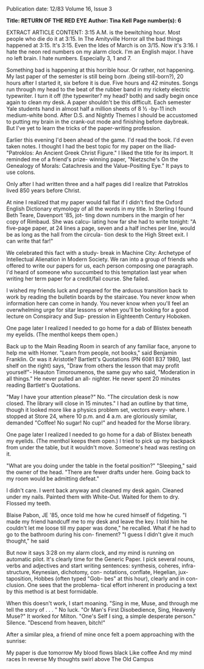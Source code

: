 Publication date: 12/83
Volume 16, Issue 3

**Title: RETURN OF THE RED EYE**
**Author: Tina Kell**
**Page number(s): 6**

EXTRACT ARTICLE CONTENT:
3:15 A.M. is the bewitching hour.
Most people who die do it at 3:15. In
The Amityville Horror all the bad things
happened at 3:15. It's 3:15. Even the
Ides of March is on 3/15. Now it's
3:16. I hate the neon red numbers on
my alarm clock. I'm an English major.
I have no left brain. I hate numbers.
Especially 3, 1 and 7.


Something bad is happening at this
horrible hour. Or rather, not happening. My last paper of the semester is
still being born .(being still-born?), 20
hours after I started it, six before it is
due. Five hours and 42 minutes.
Songs run through my head to the
beat of the rubber band in my rickety
electric typewriter. I turn it off (the
typewriter? my head? both) and sadly
begin once again to clean my desk.
A paper shouldn't be this difficult.
Each semester Yale students hand in
almost
half a
million
sheets of
8 ½ -by-11 inch medium-white bond.
After D.S. and Nightly Themes I
should be accustomed to putting my
brain in the crank-out mode and
finishing before daybreak. But I've yet
to learn the tricks of the paper-writing
profession.


Earlier this evening I'd been ahead
of the game. I'd read the book. I'd even
taken notes. I thought I had the best
topic for my paper on the Iliad-
"Patroklos: An Ancient Greek Christ
Figure." I liked the title for its import.
It reminded me of a friend's prize-
winning paper, "Nietzsche's On the
Genealogy of Morals: Catachresis and the
Value-Positing Eye." It pays to use colons.


Only after I had written three and a
half pages did I realize that Patroklos
lived 850 years before Christ.


At nine I realized that my paper
would fall flat if I didn't find the Oxford
English
Dictionary etymology of
all the words in my title. In Sterling I
found Beth Teare, Davenport '85, jot-
ting down numbers in the margin of
her copy of Rimbaud. She was calcu-
lating how far she had to write tonight:
"A five-page paper, at 24 lines a page,
seven and a half inches per line, would
be as long as the hall from the circula-
tion desk to the High Street exit. I can
write that far!"


We celebrated this fact with a study-
break in Machine City: Archetype of
Intellectual
Alienation
in
Modern
Society. We ran into a group of friends
who offered to write our papers for us,
each person composing one paragraph.
I'd heard of someone who succumbed
to this temptation last year when
writing her term paper for a credit/fail
course. She failed.


I
wished my friends luck and
prepared for the arduous transition
back to work by reading the bulletin
boards by the staircase. You never
know when information here can come
in handy. You never know when you'll
feel an overwhelming urge for sitar
lessons or when you'll be looking for a
good lecture on Conspiracy and Sup-
pression
in Eighteenth Century
Hoboken.



One page later I realized I
needed to go home for a dab
of Blistex beneath my
eyelids. (The menthol keeps
them open.)


Back up to the Main Reading Room
in search of any familiar face, anyone
to help me with Homer. "Learn from
people, not books," said Benjamin
Franklin. Or was it Aristotle? Bartlett's
Quotations (PN 6081 B37 1980, last
shelf on the right) says, "Draw from
others the lesson that may profit
yourself"- Heauton Timoroumenos,
the same guy who said, "Moderation in
all things." He never pulled an all-
nighter. He never spent 20 minutes
reading Bartlett's Quotations.


"May I have your attention please?"
No. "The circulation desk is now
closed. The library will close in 15
minutes." I had an outline by that
time, though it looked more like a
physics problem set, vectors every-
where. I stopped at Store 24, where 10
p.m. and 4 a.m. are gloriously similar,
demanded "Coffee! No sugar! No
cup!" and headed for the Morse
library.


One page later I realized I needed to
go home for a dab of Blistex beneath
my eyelids. (The menthol keeps them
open.) I tried to pick up my backpack
from under the table, but it wouldn't
move. Someone's head was resting on
it.


"What are you doing under the table
in the foetal position?"
"Sleeping," said the owner of the
head. "There are fewer drafts under
here. Going back to my room would be
admitting defeat."


I didn't care. I went back anyway
and cleaned my desk again. Cleaned
under my nails. Painted them with
White-Out. Waited for them to dry.
Flossed my teeth.


Blaise Pabon, JE '85, once told me
how he cured himself of fidgeting. "I
made my friend handcuff me to my
desk and leave the key. I told him
he couldn't let me loose till my paper
was done," he recalled. What if he had
to go to the bathroom during his con-
finement? "I guess I didn't give it much
thought," he said


But now it says 3:28 on my alarm
clock, and my mind is running on
automatic pilot. It's clearly time for the
Generic Paper. I pick several nouns,
verbs and adjectives and start writing
sentences: synthesis, coheres, infra-
structure, Keynesian, dichotomy, con-
notations,
conflate,
Hegelian, jux-
taposition, Hobbes (often typed "Gob-
bes" at this hour), clearly and in con-
clusion. One sees that the problema-
tical effort inherent in producing a text
by this method is at best formidable.


When this doesn't work, I start
moaning. "Sing in me, Muse, and
through me tell the story of . . . " No
luck. "Or Man's First Disobedience,
Sing, Heavenly Muse?" It worked for
Milton. "One's Self I sing, a simple
desperate person." Silence. "Descend
from heaven, bitch!"


After a similar plea, a friend of mine
once felt a poem approaching with the
sunrise:

My paper is due tomorrow
My blood flows black
Like coffee
And my mind races
In reverse
My thoughts swirl above
The Old Campus